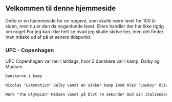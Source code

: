 ## Velkommen til denne hjemmeside

Dette er en hjemmeside for en opgave, som skulle være lavet for 100 år siden, men nu er den da nogenlunde lavet. Ellers handler der her ikke rigtig om noget.For jeg kan ikke helt se hvad jeg skulle skrive her, men det finder man måske ud af på et senere tidspunkt.

### UFC - Copenhagen

UFC Copenhagen var her i lørdags, hvor 2 danskere var i kamp, Dalby og Madsen.

```markdown
Danskerne i kamp

Nicolas "Lokomotivo" Dalby vandt en sikker kamp imod Alex "Cowboy" Oliviera med 3 gange 29/28

Mark "The Olympian" Madsen vandt på blot 70 sekunder mod sin italienske modstander. Mark så sten sikker ud, og simpelthen ødelagde sin modstander. 
